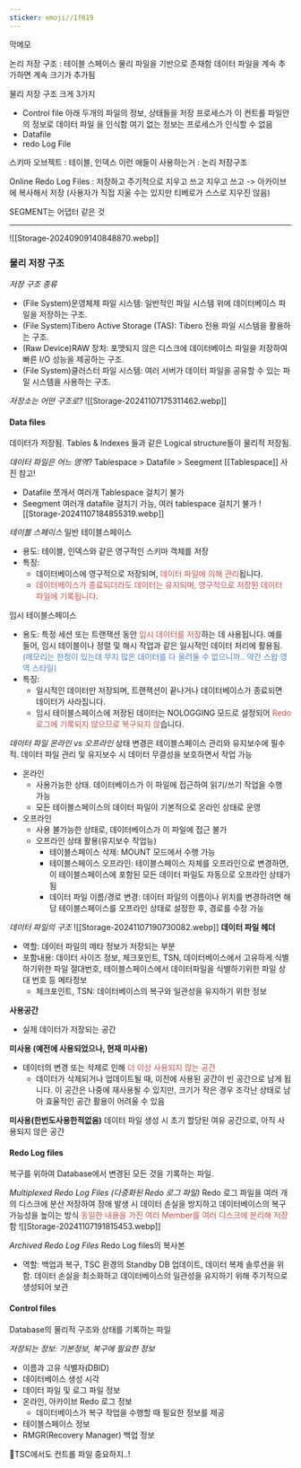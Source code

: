 ```yaml
---
sticker: emoji//1f619
---
```


막메모

논리 저장 구조 : 테이블 스페이스
물리 파일을 기반으로 존재함
데이터 파일을 계속 추가하면 계속 크기가 추가됨

물리 저장 구조 크게 3가지
- Control file
  아래 두개의 파일의 정보, 상태들을 저장
  프로세스가 이 컨트롤 파일안의 정보로 데이터 파일 을 인식함 여기 없는 정보는 프로세스가 인식할 수 없음
- Datafile
- redo Log File

스키마 오브젝트 : 테이블, 인덱스 
이런 애들이 사용하는거 : 논리 저장구조

Online Redo Log Files : 저장하고 주기적으로 지우고 쓰고 지우고 쓰고
-> 아카이브에 복사해서 저장 (사용자가 직접 지울 수는 있지만 티베로가 스스로 지우진 않음)


SEGMENT는 어댑터 같은 것

---

![[Storage-20240909140848870.webp]]

### 물리 저장 구조
*저장 구조 종류*
- (File System)운영체제 파일 시스템: 일반적인 파일 시스템 위에 데이터베이스 파일을 저장하는 구조.
- (File System)Tibero Active Storage (TAS): Tibero 전용 파일 시스템을 활용하는 구조.
- (Raw Device)RAW 장치: 포맷되지 않은 디스크에 데이터베이스 파일을 저장하여 빠른 I/O 성능을 제공하는 구조.
- (File System)클러스터 파일 시스템: 여러 서버가 데이터 파일을 공유할 수 있는 파일 시스템을 사용하는 구조.

*저장소는 어떤 구조로?*
![[Storage-20241107175311462.webp]]
#### Data files
데이터가 저장됨.
Tables & Indexes 들과 같은 Logical structure들이 물리적 저장됨.

*데이터 파일은 어느 영역?*
Tablespace > Datafile >  Seegment [[Tablespace]] 사진 참고!
- Datafile 쪼개서 여러개 Tablespace 걸치기 불가
- Seegment 여러개 datafile 걸치기 가능, 여러 tablespace 걸치기 불가
![[Storage-20241107184855319.webp]]

*테이블 스페이스* 
일반 테이블스페이스
- 용도: 테이블, 인덱스와 같은 영구적인 스키마 객체를 저장
- 특징:
    - 데이터베이스에 영구적으로 저장되며,<font color="#c0504d"> 데이터 파일에 의해 관리</font>됩니다.
    - <font color="#c0504d">데이터베이스가 종료되더라도 데이터는 유지되며, 영구적으로 저장된 데이터 파일에 기록됩니다</font>.

임시 테이블스페이스
- 용도: 특정 세션 또는 트랜잭션 동안<font color="#c0504d"> 임시 데이터를 저장</font>하는 데 사용됩니다. 예를 들어, 임시 테이블이나 정렬 및 해시 작업과 같은 일시적인 데이터 처리에 활용됨. <font color="#4f81bd">(메모리는 한정이 있는데 무지 많은 데이터를 다 올려둘 수 없으니까.. 약간 스왑 영역 스타일)</font>
- 특징:
    - 일시적인 데이터만 저장되며, 트랜잭션이 끝나거나 데이터베이스가 종료되면 데이터가 사라집니다.
    - 임시 테이블스페이스에 저장된 데이터는 NOLOGGING 모드로 설정되어 <font color="#c0504d">Redo 로그에 기록되지 않으므로 복구되지 않</font>습니다.

*데이터 파일 온라인 vs 오프라인*
상태 변경은 테이블스페이스 관리와 유지보수에 필수적.
데이터 파일 관리 및 유지보수 시 데이터 무결성을 보호하면서 작업 가능
- 온라인
	- 사용가능한 상태. 데이터베이스가 이 파일에 접근하여 읽기/쓰기 작업을 수행 가능
	- 모든 테이블스페이스의 데이터 파일이 기본적으로 온라인 상태로 운영
- 오프라인
	- 사용 불가능한 상태로, 데이터베이스가 이 파일에 접근 불가
	- 오프라인 상태 활용(유지보수 작업능)
		- 테이블스페이스 삭제:  MOUNT 모드에서 수행 가능
		- 테이블스페이스 오프라인: 테이블스페이스 자체를 오프라인으로 변경하면, 이 테이블스페이스에 포함된 모든 데이터 파일도 자동으로 오프라인 상태가 됨
		- 데이터 파일 이름/경로 변경: 데이터 파일의 이름이나 위치를 변경하려면 해당 테이블스페이스를 오프라인 상태로 설정한 후, 경로를 수정 가능

*데이터 파일의 구조*
![[Storage-20241107190730082.webp]]
**데이터 파일 헤더**
- 역할: 데이터 파일의 메타 정보가 저장되는 부분
- 포함내용:  데이터 사이즈 정보, 체크포인트, TSN, 데이터베이스에서 고유하게 식별하기위한 파일 절대번호, 테이블스페이스에서 데이터파일을 식별하기위한 파일 상대 번호 등 메타정보 
	- 체크포인트, TSN: 데이터베이스의 복구와 일관성을 유지하기 위한 정보

**사용공간**
- 실제 데이터가 저장되는 공간

**미사용 (예전에 사용되었으나, 현재 미사용)**
- 데이터의 변경 또는 삭제로 인해 <font color="#c0504d">더 이상 사용되지 않는 공간</font>
	- 데이터가 삭제되거나 업데이트될 때, 이전에 사용된 공간이 빈 공간으로 남게 됩니다. 이 공간은 나중에 재사용될 수 있지만, 크기가 작은 경우 조각난 상태로 남아 효율적인 공간 활용이 어려울 수 있음

**미사용(한번도사용한적없음)**
데이터 파일 생성 시 초기 할당된 여유 공간으로, 아직 사용되지 않은 공간


#### Redo Log files
복구를 위하여 Database에서 변경된 모든 것을 기록하는 파일.

*Multiplexed Redo Log Files (다중화된 Redo 로그 파일)*
Redo 로그 파일을 여러 개의 디스크에 분산 저장하여 장애 발생 시 데이터 손실을 방지하고 데이터베이스의 복구 가능성을 높이는 방식
<font color="#c0504d">동일한 내용을 가진 여러 Member를 여러 디스크에 분리해 저장</font>함
![[Storage-20241107191815453.webp]]



*Archived Redo Log Files*
Redo Log files의 복사본
- 역할: 백업과 복구, TSC 환경의 Standby DB 업데이트, 데이터 복제 솔루션을 위함.
  데이터 손실을 최소화하고 데이터베이스의 일관성을 유지하기 위해 주기적으로 생성되어 보관

#### Control files
Database의 물리적 구조와 상태를 기록하는 파일

*저장되는 정보: 기본정보, 복구에 필요한 정보*
- 이름과 고유 식별자(DBID)
- 데이터베이스 생성 시각 
- 데이터 파일 및 로그 파일 정보
- 온라인, 아카이브 Redo 로그 정보
	-  데이터베이스가 복구 작업을 수행할 때 필요한 정보를 제공
- 테이블스페이스 정보
- RMGR(Recovery Manager) 백업 정보

🐤TSC에서도 컨트롤 파일 중요하지..!
